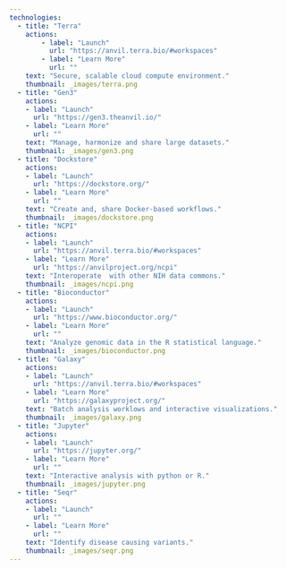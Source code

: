 ```yaml
---
technologies:
  - title: "Terra"
    actions:
        - label: "Launch"
          url: "https://anvil.terra.bio/#workspaces"
        - label: "Learn More"
          url: ""
    text: "Secure, scalable cloud compute environment."
    thumbnail: _images/terra.png
  - title: "Gen3"
    actions:
    - label: "Launch"
      url: "https://gen3.theanvil.io/"
    - label: "Learn More"
      url: ""
    text: "Manage, harmonize and share large datasets."
    thumbnail: _images/gen3.png
  - title: "Dockstore"
    actions:
    - label: "Launch"
      url: "https://dockstore.org/"
    - label: "Learn More"
      url: ""
    text: "Create and, share Docker-based workflows."
    thumbnail: _images/dockstore.png
  - title: "NCPI"
    actions:
    - label: "Launch"
      url: "https://anvil.terra.bio/#workspaces"
    - label: "Learn More"
      url: "https://anvilproject.org/ncpi"
    text: "Interoperate  with other NIH data commons."
    thumbnail: _images/ncpi.png
  - title: "Bioconductor"
    actions:
    - label: "Launch"
      url: "https://www.bioconductor.org/"
    - label: "Learn More"
      url: ""
    text: "Analyze genomic data in the R statistical language."
    thumbnail: _images/bioconductor.png
  - title: "Galaxy"
    actions:
    - label: "Launch"
      url: "https://anvil.terra.bio/#workspaces"
    - label: "Learn More"
      url: "https://galaxyproject.org/"
    text: "Batch analysis worklows and interactive visualizations."
    thumbnail: _images/galaxy.png
  - title: "Jupyter"
    actions:
    - label: "Launch"
      url: "https://jupyter.org/"
    - label: "Learn More"
      url: ""
    text: "Interactive analysis with python or R."
    thumbnail: _images/jupyter.png
  - title: "Seqr"
    actions:
    - label: "Launch"
      url: ""
    - label: "Learn More"
      url: ""
    text: "Identify disease causing variants."
    thumbnail: _images/seqr.png
---
```

